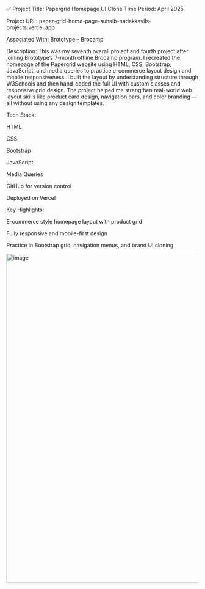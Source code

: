 ✅ Project Title: Papergrid Homepage UI Clone
Time Period: April 2025

Project URL: paper-grid-home-page-suhaib-nadakkavils-projects.vercel.app

Associated With: Brototype – Brocamp

Description:
This was my seventh overall project and fourth project after joining Brototype’s 7-month offline Brocamp program. I recreated the homepage of the Papergrid website using HTML, CSS, Bootstrap, JavaScript, and media queries to practice e-commerce layout design and mobile responsiveness.
I built the layout by understanding structure through W3Schools and then hand-coded the full UI with custom classes and responsive grid design. The project helped me strengthen real-world web layout skills like product card design, navigation bars, and color branding — all without using any design templates.

Tech Stack:

HTML

CSS

Bootstrap

JavaScript

Media Queries

GitHub for version control

Deployed on Vercel

Key Highlights:

E-commerce style homepage layout with product grid

Fully responsive and mobile-first design

Practice in Bootstrap grid, navigation menus, and brand UI cloning

<img width="1882" height="862" alt="image" src="https://github.com/user-attachments/assets/a4e61ddc-e498-4951-881a-bc368c40374f" />

